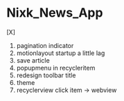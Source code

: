 # Nixk_News_App

[X]
1. pagination indicator
2. motionlayout startup a little lag
3. save article
4. popupmenu in recycleritem
5. redesign toolbar title
6. theme
7. recyclerview click item -> webview
